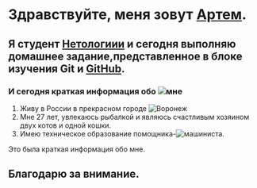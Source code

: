 # Здравствуйте, меня зовут [Артем](https://vk.com/artemkirilov).

## Я студент [Нетологиии](https://netology.ru/) и сегодня выполняю домашнее задание,представленное в блоке изучения Git и [GitHub](https://github.com/).

### И сегодня краткая информация обо ![мне](Screenshot_22.png)

1. Живу в России в прекрасном городе ![Воронеж](https://www.google.com/url?sa=i&url=https%3A%2F%2Fwikiway.com%2Frussia%2Fvoronezh%2F&psig=AOvVaw3Kt7AS4BnwtHZnVzTzaFa2&ust=1678230990950000&source=images&cd=vfe&ved=0CA8QjRxqFwoTCODq8eG3yP0CFQAAAAAdAAAAABAJ)
2. Мне 27 лет, увлекаюсь рыбалкой и являюсь счастливым хозяином двух котов и одной кошки.
3. Имею техническое образование помощника-![машиниста](Screenshot_23.png).

Это была краткая информация обо мне.
## Благодарю за внимание.